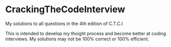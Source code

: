 # CrackingTheCodeInterview
My solutions to all questions in the 4th edition of C.T.C.I


This is intended to develop my thoight process and become better at coding interviews. My solutions may not be 100% correct or 100% efficient.